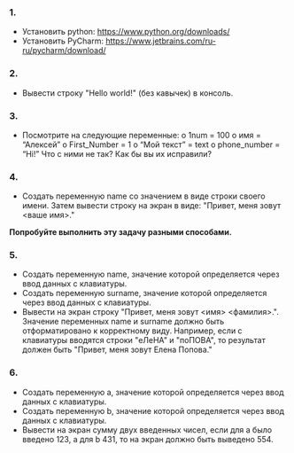 ### 1.

- Установить python: https://www.python.org/downloads/
- Установить PyCharm: https://www.jetbrains.com/ru-ru/pycharm/download/

### 2.

- Вывести строку "Hello world!" (без кавычек) в консоль.

### 3.
- Посмотрите на следующие переменные:
o 1num = 100
o имя = “Алексей”
o First_Number = 1
o “Мой текст” = text
o phone_number = “Hi!”
Что с ними не так? Как бы вы их исправили?

### 4.

- Создать переменную name со значением в виде строки своего имени.
Затем вывести строку на экран в виде:
"Привет, меня зовут <ваше имя>."

**Попробуйте выполнить эту задачу разными способами.**

### 5.

- Создать переменную name, значение которой определяется через ввод
данных с клавиатуры.
- Создать переменную surname, значение которой определяется через ввод
данных с клавиатуры.
- Вывести на экран строку "Привет, меня зовут <имя> <фамилия>.". Значение
переменных name и surname должно быть отформатировано к корректному
виду. Например, если с клавиатуры вводятся строки "еЛеНА" и "поПОВА", то
результат должен быть "Привет, меня зовут Елена Попова."

### 6.

- Создать переменную a, значение которой определяется через ввод данных
с клавиатуры.
- Создать переменную b, значение которой определяется через ввод данных
с клавиатуры.
- Вывести на экран сумму двух введенных чисел, если для a было введено
123, а для b 431, то на экран должно быть выведено 554.